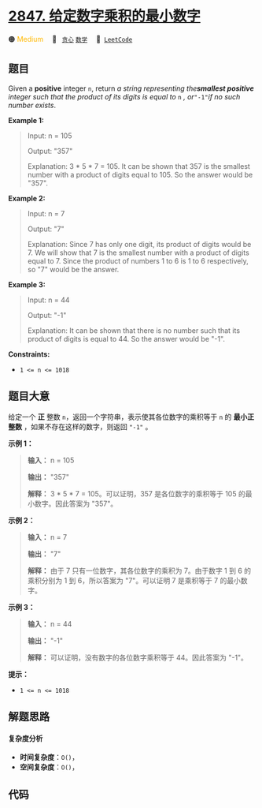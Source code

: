 # [2847. 给定数字乘积的最小数字](https://leetcode.com/problems/smallest-number-with-given-digit-product)

🟠 <font color=#ffb800>Medium</font>&emsp; 🔖&ensp; [`贪心`](/tag/greedy.md) [`数学`](/tag/math.md)&emsp; 🔗&ensp;[`LeetCode`](https://leetcode.com/problems/smallest-number-with-given-digit-product)

## 题目

Given a **positive** integer `n`, return _a string representing the**smallest
positive** integer such that the product of its digits is equal to_ `n` _,
or_`"-1"`_if no such number exists_.



**Example 1:**

> Input: n = 105
> 
> Output: "357"
> 
> Explanation: 3 * 5 * 7 = 105. It can be shown that 357 is the smallest number with a product of digits equal to 105. So the answer would be "357".

**Example 2:**

> Input: n = 7
> 
> Output: "7"
> 
> Explanation: Since 7 has only one digit, its product of digits would be 7. We will show that 7 is the smallest number with a product of digits equal to 7. Since the product of numbers 1 to 6 is 1 to 6 respectively, so "7" would be the answer.

**Example 3:**

> Input: n = 44
> 
> Output: "-1"
> 
> Explanation: It can be shown that there is no number such that its product of digits is equal to 44. So the answer would be "-1".

**Constraints:**

  * `1 <= n <= 1018`


## 题目大意

给定一个 **正** 整数 `n`，返回一个字符串，表示使其各位数字的乘积等于 `n` 的 **最小正整数** ，如果不存在这样的数字，则返回 `"-1"`
。



**示例 1：**

> 
> 
> 
> 
> 
> **输入：** n = 105
> 
> **输出：** "357"
> 
> **解释：** 3 * 5 * 7 = 105。可以证明，357 是各位数字的乘积等于 105 的最小数字。因此答案为 "357"。
> 
> 

**示例 2：**

> 
> 
> 
> 
> 
> **输入：** n = 7
> 
> **输出：** "7"
> 
> **解释：** 由于 7 只有一位数字，其各位数字的乘积为 7。由于数字 1 到 6 的乘积分别为 1 到 6，所以答案为 "7"。可以证明 7 是乘积等于 7 的最小数字。
> 
> 

**示例 3：**

> 
> 
> 
> 
> 
> **输入：** n = 44
> 
> **输出：** "-1"
> 
> **解释：** 可以证明，没有数字的各位数字乘积等于 44。因此答案为 "-1"。
> 
> 



**提示：**

  * `1 <= n <= 1018`


## 解题思路

#### 复杂度分析

- **时间复杂度**：`O()`，
- **空间复杂度**：`O()`，

## 代码

```javascript

```